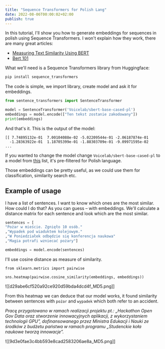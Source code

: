 ```yaml
---
title: "Sequence Transformers for Polish Lang"
date: 2022-08-06T00:00:02+02:00
publish: true
---
```


In this tutorial, I'll show you how to generate embeddings for sequences in polish using Sequence Transformers. I won't explain how they work, there are many great articles:

- [Measuring Text Similarity Using BERT
  ](https://www.analyticsvidhya.com/blog/2021/05/measuring-text-similarity-using-bert/)
- [Bert 101](https://huggingface.co/blog/bert-101)

What we'll need is a Sequence Transformers library from Huggingface:

```sh
pip install sequence_transformers
```

The code is simple, we import library, create model and ask it for embeddings.

```python
from sentence_transformers import SentenceTransformer

model = SentenceTransformer('Voicelab/sbert-base-cased-pl')
embeddings = model.encode(["Ten tekst zostanie zakodowany"])
print(embeddings)
```

And that's it. This is the output of the model:

```
[[ 7.74895132e-01  7.00104088e-02 -5.02209544e-01 -2.06187874e-01
  -1.28363922e-01  1.18705399e-01 -1.88303709e-01 -9.09971595e-02
...
```

If you wanted to change the model change `Voicelab/sbert-base-cased-pl` to a model from [this](https://huggingface.co/models?language=pl&pipeline_tag=sentence-similarity&sort=downloads) list, it's pre-filtered for Polish language.

Those embeddings can be pretty useful, as we could use them for classification, similarity search etc.

## Example of usage

I have a list of sentences. I want to know which ones are the most similar. How could I do that? As you can guess – with embeddings. We'll calculate a distance matrix for each sentence and look which are the most similar.

```python
sentences = [
"Pożar w mieście. Zgnięło 10 osób."
,"Wypadek pod wiaduktem kolejowym."
,"W Poniedziałek odbędzie się konferencja naukowa"
,"Magia potrafi wzniecać pożary"]

embeddings = model.encode(sentences)
```

I'll use cosine distance as measure of similarity.

```
from sklearn.metrics import pairwise

sns.heatmap(pairwise.cosine_similarity(embeddings, embeddings))
```

![[d29abe6cf520a92ce920d59bda4dcd4f_MD5.png]]

From this heatmap we can deduce that our model works, it found similarity between sentences with `pożar` and `wypadek` which both refer to an accident.

_Pracę przygotowano w ramach realizacji projektu pt.: „Hackathon Open Gov Data oraz stworzenie innowacyjnych aplikacji, z wykorzystaniem technologii GPU”, dofinansowanego przez Ministra Edukacji i Nauki ze środków z budżetu państwa
w ramach programu „Studenckie koła naukowe tworzą innowacje”._

![[9d3e0fae3c4bb593e8cad2583206ae8a_MD5.png]]
